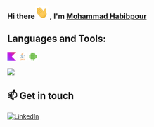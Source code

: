 ### Hi there<img src="https://raw.githubusercontent.com/ABSphreak/ABSphreak/master/gifs/Hi.gif" width="30px"> , I'm [Mohammad Habibpour](https://habibpour.ir) 

  



## Languages and Tools:

<code><img height="20" src="https://raw.githubusercontent.com/github/explore/80688e429a7d4ef2fca1e82350fe8e3517d3494d/topics/kotlin/kotlin.png"></code>
<code><img height="20" src="https://raw.githubusercontent.com/github/explore/80688e429a7d4ef2fca1e82350fe8e3517d3494d/topics/java/java.png"></code>
<code><img height="20" src="https://raw.githubusercontent.com/github/explore/80688e429a7d4ef2fca1e82350fe8e3517d3494d/topics/android/android.png"></code>


</a>
<img width="50%" src="https://github-readme-stats.vercel.app/api?username=MohammadHabibpour&show_icons=true&theme=algolia&include_all_commits=true&count_private=true" />


## 📫 Get in touch
[![LinkedIn](https://img.shields.io/badge/LinkedIn-0077B5?style=for-the-badge&logo=linkedin&logoColor=white)](https://in.linkedin.com/in/mohammadhabibpour) 
